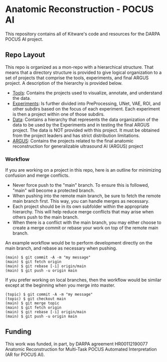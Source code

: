 # Anatomic Reconstruction - POCUS AI

This repository contains all of Kitware's code and resources for the DARPA POCUS AI project.

## Repo Layout

This repo is organized as a mon-repo with a hierarchical structure. That means that a directory structure is provided to give logical organization to a set of projects that comprise the tools, experiments, and final ARGUS project. A description of the hierarchy is provided below.

* [Tools](https://github.com/KitwareMedical/AnatomicRecon-POCUS-AI/tree/main/Tools): Contains the projects used to visualize, annotate, and understand the data.
* [Experiments](https://github.com/KitwareMedical/AnatomicRecon-POCUS-AI/tree/main/Experiments): Is further divided into PreProcessing, UNet, VAE, ROI, and other subdirs based on the focus of each experiment.  Each experiment is then a project within one of those subdirs.
* [Data](https://github.com/KitwareMedical/AnatomicRecon-POCUS-AI/tree/main/Data): Contains a hierarchy that represents the data organization of the data to be used by the Experiments and in testing the final ARGUS project.  The data is NOT provided with this project.  It must be obtained from the project leaders and has strict distribution limitations.
* [ARGUS](https://github.com/KitwareMedical/AnatomicRecon-POCUS-AI/tree/main/ARGUS): Contains the projects related to the final anatomic reconstruction for generalizable ultrasound AI (ARGUS) project

### Workflow

If you are working on a project in this repo, here is an outline for minimizing confusion and merge conflicts.

- Never force push to the "main" branch. To ensure this is followed, "main" will become a protected branch.
- When pushing into the remote main branch, be sure to fetch the remote main branch first. This way, you can handle merges as necessary.
- Each project should be in its own subfolder within the appropriate hierarchy. This will help reduce merge conflicts that may arise when others push to the main branch.
- When there is a conflict with the main branch, you may either choose to create a merge commit or rebase your work on top of the remote main branch.

An example workflow would be to perform development directly on the main branch, and rebase as necessary when pushing.

```
(main) $ git commit -A -m "my message"
(main) $ git fetch origin
(main) $ git rebase [-i] origin/main
(main) $ git push -u origin main
```

If you prefer working on local branches, then the workflow would be similar except at the beginning when you merge into master.

```
(topic) $ git commit -A -m "my message"
(topic) $ git checkout main
(main) $ git merge topic
(main) $ git fetch origin
(main) $ git rebase [-i] origin/main
(main) $ git push -u origin main
```

## Funding

This work was funded, in part, by DARPA agreement HR00112190077 Anatomic Reconstruction for Multi-Task POCUS Automated Interpretation (AR for POCUS AI).

